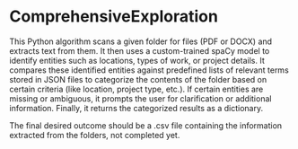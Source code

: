 # ComprehensiveExploration 
This Python algorithm scans a given folder for files (PDF or DOCX) and extracts text from them. It then uses a custom-trained spaCy model to identify entities such as locations, types of work, or project details. It compares these identified entities against predefined lists of relevant terms stored in JSON files to categorize the contents of the folder based on certain criteria (like location, project type, etc.). If certain entities are missing or ambiguous, it prompts the user for clarification or additional information. Finally, it returns the categorized results as a dictionary.

The final desired outcome should be a .csv file containing the information extracted from the folders, not completed yet.
